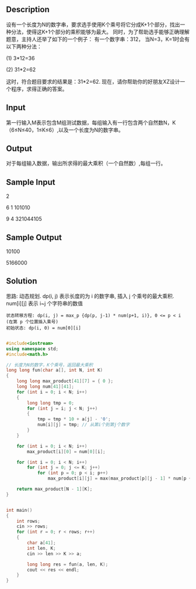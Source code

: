 ## Description
设有一个长度为N的数字串，要求选手使用K个乘号将它分成K+1个部分，找出一种分法，使得这K+1个部分的乘积能够为最大。
同时，为了帮助选手能够正确理解题意，主持人还举了如下的一个例子：
有一个数字串：312， 当N=3，K=1时会有以下两种分法：

(1) 3*12=36

(2) 31*2=62
   
这时，符合题目要求的结果是：31*2=62. 现在，请你帮助你的好朋友XZ设计一个程序，求得正确的答案。

## Input
第一行输入M表示包含M组测试数据，每组输入有一行包含两个自然数N，K（6≤N≤40，1≤K≤6）,以及一个长度为N的数字串。

## Output
对于每组输入数据，输出所求得的最大乘积（一个自然数）,每组一行。

## Sample Input
2

6 1 101010

9 4 321044105

## Sample Output
10100

5166000


## Solution
思路: 动态规划. dp(i, j) 表示长度的为 i 的数字串, 插入 j 个乘号的最大乘积. num[i][j] 表示 i~j 个字符串的数值

```
状态转移方程: dp(i, j) = max_p {dp(p, j-1) * num(p+1, i)}, 0 <= p < i  (在第 p 个位置插入乘号)
初始状态: dp(i, 0) = num[0][i]
```

```C++

#include<iostream>
using namespace std;
#include<math.h>

// 长度为N的数字，K个乘号，返回最大乘积
long long fun(char a[], int N, int K)
{
    long long max_product[41][7] = { 0 };
    long long num[41][41];
    for (int i = 0; i < N; i++)
    {
        long long tmp = 0;
        for (int j = i; j < N; j++)
        {
            tmp = tmp * 10 + a[j] - '0';
            num[i][j] = tmp; // 从第i个到第j个数字
        }
    }

    for (int i = 0; i < N; i++)
        max_product[i][0] = num[0][i];

    for (int i = 0; i < N; i++)
        for (int j = 0; j <= K; j++)
            for (int p = 0; p < i; p++)
                max_product[i][j] = max(max_product[p][j - 1] * num[p + 1][i], max_product[i][j]);

    return max_product[N - 1][K];
}


int main()
{
    int rows;
    cin >> rows;
    for (int r = 0; r < rows; r++)
    {
        char a[41];
        int len, K;
        cin >> len >> K >> a;

        long long res = fun(a, len, K);
        cout << res << endl;
    }
}


```




